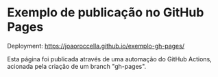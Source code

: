 # Exemplo de publicação no GitHub Pages

Deployment: https://joaoroccella.github.io/exemplo-gh-pages/

Esta página foi publicada através de uma automação do GitHub Actions, acionada pela criação de um branch "gh-pages".
